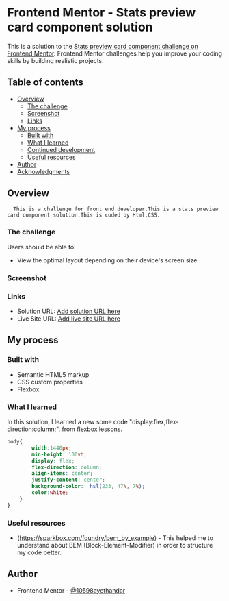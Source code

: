 # Frontend Mentor - Stats preview card component solution

This is a solution to the [Stats preview card component challenge on Frontend Mentor](https://www.frontendmentor.io/challenges/stats-preview-card-component-8JqbgoU62). Frontend Mentor challenges help you improve your coding skills by building realistic projects. 

## Table of contents

- [Overview](#overview)
  - [The challenge](#the-challenge)
  - [Screenshot](#screenshot)
  - [Links](#links)
- [My process](#my-process)
  - [Built with](#built-with)
  - [What I learned](#what-i-learned)
  - [Continued development](#continued-development)
  - [Useful resources](#useful-resources)
- [Author](#author)
- [Acknowledgments](#acknowledgments)


## Overview
      This is a challenge for front end developer.This is a stats preview card component solution.This is coded by Html,CSS.
### The challenge

Users should be able to:

- View the optimal layout depending on their device's screen size

### Screenshot



### Links

- Solution URL: [Add solution URL here](https://your-solution-url.com)
- Live Site URL: [Add live site URL here](https://your-live-site-url.com)

## My process

### Built with

- Semantic HTML5 markup
- CSS custom properties
- Flexbox

### What I learned
  In this solution, I learned a new some code "display:flex,flex-direction:column;".
  from flexbox lessons.

```css
body{
        width:1440px;
        min-height: 100vh;
        display: flex;
        flex-direction: column;
        align-items: center;
        justify-content: center;
        background-color:  hsl(233, 47%, 7%);
        color:white;
    }
}
```

### Useful resources

- (https://sparkbox.com/foundry/bem_by_example) - This helped me to understand  about BEM (Block-Element-Modifier) in order to structure my code better.


## Author

- Frontend Mentor - [@10598ayethandar](https://www.frontendmentor.io/profile/10598ayethandar)



